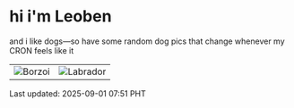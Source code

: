 # hi i'm Leoben

and i like dogs—so have some random dog pics that change whenever my CRON feels like it

|  |  |
|--------|----------|
| ![Borzoi](https://random-dog-vercel.vercel.app/api/random-borzoi?v=1756684297) | ![Labrador](https://random-dog-vercel.vercel.app/api/random-labrador?v=1756684297) |

Last updated: 2025-09-01 07:51 PHT
